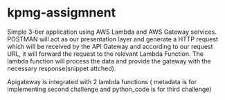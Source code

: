 # kpmg-assigmnent

Simple 3-tier application using AWS Lambda and AWS Gateway services.
POSTMAN will act as our presentation layer and generate a HTTP request which will be received by the API Gateway and according to our request URL, it will forward the request to the relevant Lambda Function. The lambda function will process the data and provide the gateway with the necessary response(snippet attched).

Apigateway is integrated with 2 lambda functions ( metadata is for implementing second challenge and python_code is for third challenge)
